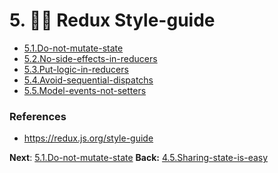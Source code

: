 # 5. 👩‍🎨 Redux Style-guide
 - [5.1.Do-not-mutate-state](5.1.Do-not-mutate-state.md)
 - [5.2.No-side-effects-in-reducers](5.2.No-side-effects-in-reducers.md)
 - [5.3.Put-logic-in-reducers](5.3.Put-logic-in-reducers.md)
 - [5.4.Avoid-sequential-dispatchs](5.4.Avoid-sequential-dispatchs.md)
 - [5.5.Model-events-not-setters](5.5.Model-events-not-setters.md)

### References
- https://redux.js.org/style-guide

**Next**: [5.1.Do-not-mutate-state](5.1.Do-not-mutate-state.md)
**Back:** [4.5.Sharing-state-is-easy](4.5.Sharing-state-is-easy.md)

